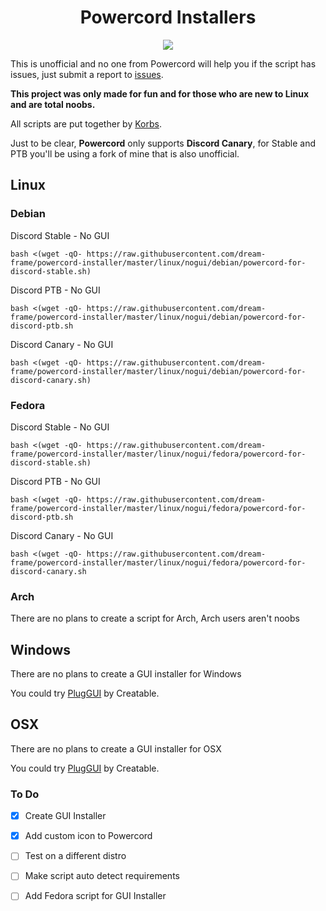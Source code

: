 <h1 align="center">Powercord Installers</h1>
<p align="center">
  <img src="https://i.imgur.com/cUEiGeZ.png" />
</p>

This is unofficial and no one from Powercord will help you if the script has issues, just submit a report to [issues](https://github.com/dream-frame/powercord-installer/issues).

**This project was only made for fun and for those who are new to Linux and are total noobs.**

All scripts are put together by [Korbs](https://Twitter.com/KorbsStudio).

Just to be clear, **Powercord** only supports **Discord Canary**, for Stable and PTB you'll be using a fork of mine that is also unofficial.

## Linux
### Debian
Discord Stable - No GUI
```
bash <(wget -qO- https://raw.githubusercontent.com/dream-frame/powercord-installer/master/linux/nogui/debian/powercord-for-discord-stable.sh)
```
Discord PTB - No GUI
```
bash <(wget -qO- https://raw.githubusercontent.com/dream-frame/powercord-installer/master/linux/nogui/debian/powercord-for-discord-ptb.sh
```
Discord Canary - No GUI
```
bash <(wget -qO- https://raw.githubusercontent.com/dream-frame/powercord-installer/master/linux/nogui/debian/powercord-for-discord-canary.sh)
```
### Fedora
Discord Stable - No GUI
```
bash <(wget -qO- https://raw.githubusercontent.com/dream-frame/powercord-installer/master/linux/nogui/fedora/powercord-for-discord-stable.sh)
```
Discord PTB - No GUI
```
bash <(wget -qO- https://raw.githubusercontent.com/dream-frame/powercord-installer/master/linux/nogui/fedora/powercord-for-discord-ptb.sh
```
Discord Canary - No GUI
```
bash <(wget -qO- https://raw.githubusercontent.com/dream-frame/powercord-installer/master/linux/nogui/fedora/powercord-for-discord-canary.sh
```
### Arch
There are no plans to create a script for Arch, Arch users aren't noobs

## Windows
There are no plans to create a GUI installer for Windows

You could try [PlugGUI](https://plug.creatable.cafe/) by Creatable.

## OSX
There are no plans to create a GUI installer for OSX

You could try [PlugGUI](https://plug.creatable.cafe/) by Creatable.

### To Do
- [x] Create GUI Installer

- [x] Add custom icon to Powercord

- [ ] Test on a different distro

- [ ] Make script auto detect requirements

- [ ] Add Fedora script for GUI Installer

